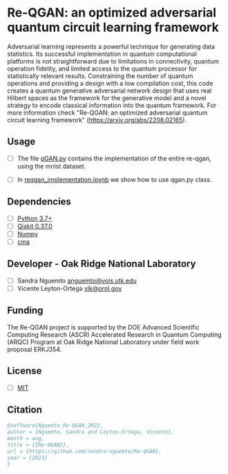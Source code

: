# Re-QGAN: an optimized adversarial quantum circuit learning framework
Adversarial learning represents a powerful technique for generating data statistics. Its successful implementation in quantum computational platforms is not straightforward due to limitations in connectivity, quantum operation fidelity, and limited access to the quantum processor for statistically relevant results. Constraining the number of quantum operations and providing a design with a low compilation cost, this code creates a quantum generative adversarial network design that uses real Hilbert spaces as the framework for the generative model and a novel strategy to encode classical information into the quantum framework. For more information check "Re-QGAN: an optimized adversarial quantum circuit learning framework" (https://arxiv.org/abs/2208.02165).

## Usage
- [ ] The file [qGAN.py](https://github.com/sandra-nguemto/Re-QGAN/blob/main/qGAN.py) contains the implementation of the entire re-qgan, using the mnist dataset.

- [ ] In [reqgan_implementation.ipynb](https://github.com/sandra-nguemto/Re-QGAN/blob/main/reqgan_implementation.ipynb) we show how to use qgan.py class. 

## Dependencies
- [ ] [Python 3.7+](https://www.python.org/downloads/)
- [ ] [Qiskit 0.37.0](https://qiskit.org)
- [ ] [Numpy](https://numpy.org/install/)
- [ ] [cma](https://pypi.python.org/pypi/cma)

## Developer - Oak Ridge National Laboratory 
- [ ] Sandra Nguemto anguemto@vols.utk.edu
- [ ] Vicente Leyton-Ortega vlk@ornl.gov

## Funding 
The Re-QGAN project is supported by the DOE Advanced Scientific Computing Research (ASCR) Accelerated Research in Quantum Computing (ARQC) Program at Oak Ridge National Laboratory under field work proposal ERKJ354.

## License
- [ ] [MIT](https://choosealicense.com/licenses/mit/)

## Citation

```bibtex
@software{Nguemto_Re-QGAN_2023,
author = {Nguemto, Sandra and Leyton-Ortega, Vicente},
month = aug,
title = {{Re-QGAN}},
url = {https://github.com/sandra-nguemto/Re-QGAN},
year = {2023}
}
```
 
